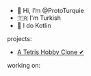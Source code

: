 - 👋 Hi, I’m @ProtoTurquie
-  🇹🇷 I'm Turkish 
- 👀 I do Kotlin

projects:
- [A Tetris Hobby Clone ✔](github.com/ProtoTurquie/Quadlet)

working on: 


